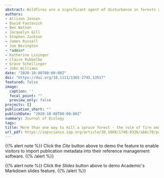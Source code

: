 ```yaml
---
abstract: Wildfires are a significant agent of disturbance in forests and highly sensitive to climate change. Short-interval fires and high severity (mortality-causing) fires in particular, may catalyze rapid and substantial ecosystem shifts by eliminating woody species and triggering conversions from forest to shrub or grassland ecosystems. Modeling and fine-scale observations suggest negative feedbacks between fire and fuels should limit reburn prevalence as overall fire frequency rises. However, while we have good information on reburning patterns for individual fires or small regions, the validity of scaling these conclusions to broad regions like the US West remains unknown. Both the prevalence of reburning and the strength of feedbacks on likelihood of reburning over differing timescales have not been documented at the regional scale. Here we show that while there is a strong negative feedback for very short reburning intervals throughout wildland forests of the Western US, that feedback weakens after 10–20 years. The relationship between reburning intervals and drought diverges depending on location, with coastal systems reburning quicker (e.g. shorter interval between fires) in wetter conditions and interior forests in drier. This supports the idea that vegetation productivity—primarily fine fuels that accumulate rapidly (<10 years)—is of primary importance in determining reburn intervals. Our results demonstrate that while over short time intervals increasing fires inhibits reburning at broad scales, that breaks down after a decade. This provides important insights about patterns at very broad scales and agrees with finer scale work, suggesting that lessons from those scales apply across the entire western US.
authors:
- Allison Jensen
- David Fastovich
- Ben Watson
- Jacquelyn Gill
- Stephen Jackson
- James Russell
- Joe Bevington
- *admin*
- Katherine Lininger
- Claire Rubbelke
- Grace Schellinger
- John Williams
date: "2020-10-08T00:00:00Z"
doi: "https://doi.org/10.1111/1365-2745.13517"
featured: false
image:
  caption: ''
  focal_point: ""
  preview_only: false
projects: []
publication_short: ""
publishDate: "2020-10-08T00:00:00Z"
summary: Journal of Ecology
tags:
title: More than one way to kill a spruce forest - the role of fire and climate in the late-glacial termination of spruce woodlands across the southern Great Lakes
url_pdf: https://iopscience.iop.org/article/10.1088/1748-9326/ab6c70/pdf
---
```


{{% alert note %}}
Click the *Cite* button above to demo the feature to enable visitors to import publication metadata into their reference management software.
{{% /alert %}}

{{% alert note %}}
Click the *Slides* button above to demo Academic's Markdown slides feature.
{{% /alert %}}
